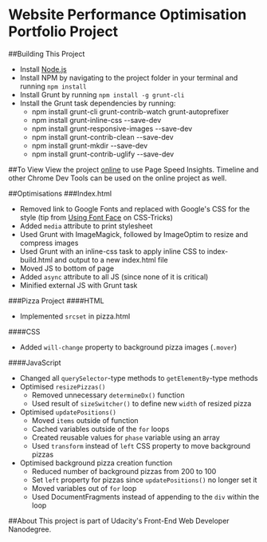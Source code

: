 # Website Performance Optimisation Portfolio Project

##Building This Project
* Install [Node.js](https://nodejs.org/en/)
* Install NPM by navigating to the project folder in your terminal and running `npm install`
* Install Grunt by running `npm install -g grunt-cli`
* Install the Grunt task dependencies by running:
  * npm install grunt-cli grunt-contrib-watch grunt-autoprefixer
  * npm install grunt-inline-css --save-dev
  * npm install grunt-responsive-images --save-dev
  * npm install grunt-contrib-clean --save-dev
  * npm install grunt-mkdir --save-dev
  * npm install grunt-contrib-uglify --save-dev

##To View
View the project [online](http://shainanigans.github.io/frontend-nanodegree-mobile-portfolio/production) to use Page Speed Insights. Timeline and other Chrome Dev Tools can be used on the online project as well.

##Optimisations
###Index.html
* Removed link to Google Fonts and replaced with Google's CSS for the style (tip from [Using Font Face](https://css-tricks.com/snippets/css/using-font-face/) on CSS-Tricks)
* Added `media` attribute to print stylesheet
* Used Grunt with ImageMagick, followed by ImageOptim to resize and compress images
* Used Grunt with an inline-css task to apply inline CSS to index-build.html and output to a new index.html file
* Moved JS to bottom of page
* Added `async` attribute to all JS (since none of it is critical)
* Minified external JS with Grunt task

###Pizza Project
####HTML
* Implemented `srcset` in pizza.html

####CSS
* Added `will-change` property to background pizza images (`.mover`)

####JavaScript
* Changed all `querySelector`-type methods to `getElementBy`-type methods
* Optimised `resizePizzas()`
  * Removed unnecessary `determineDx()` function
  * Used result of `sizeSwitcher()` to define new `width` of resized pizza
* Optimised `updatePositions()`
  * Moved `items` outside of function
  * Cached variables outside of the `for` loops
  * Created reusable values for `phase` variable using an array
  * Used `transform` instead of `left` CSS property to move background pizzas
* Optimised background pizza creation function
  * Reduced number of background pizzas from 200 to 100
  * Set `left` property for pizzas since `updatePositions()` no longer set it
  * Moved variables out of `for` loop
  * Used DocumentFragments instead of appending to the `div` within the loop

##About
This project is part of Udacity's Front-End Web Developer Nanodegree.

